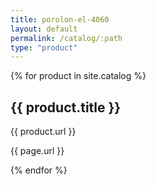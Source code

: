 ```yaml
---
title: porolon-el-4060
layout: default
permalink: /catalog/:path
type: "product"
---
```


{% for product in site.catalog %}
<h2>{{ product.title }}</h2>
<p>{{ product.url }}</p>
<p>{{ page.url }}</p>
{% endfor %}